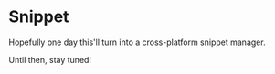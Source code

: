 # Snippet

Hopefully one day this'll turn into a cross-platform snippet manager.

Until then, stay tuned!
